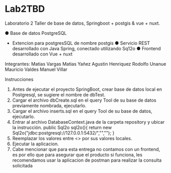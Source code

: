 # Lab2TBD
Laboratorio 2 Taller de base de datos, Springboot + postgis & vue + nuxt.

● Base de datos PostgreSQL
* Extencion para postgresSQL de nombre postgis 
● Servicio REST desarrollado con Java Spring, conectado utilizando Sq12o
● Frontend desarrollado con Vue + nuxt

Integrantes:
Matias Vargas
Matias Yañez
Agustin Henriquez
Rodolfo Unanue
Mauricio Valdes
Manuel Villar

Instrucciones
1. Antes de ejecutar el proyecto SpringBoot, crear base de datos local en Postgresql, se sugiere el nombre de dbTest.
2. Cargar el archivo dbCreate.sql en el query Tool de su base de datos previamente nombrada, ejecutarlo.
3. Cargar el archivo inserts.sql en el query Tool de su base de datos, ejecutarlo.
4. Entrar al archivo DatabaseContext.java de la carpeta repository y ubicar la instrucción.
public Sql2o sql2o(){
        return new Sql2o("jdbc:postgresql://127.0.0.1:5432/<nombreBD>","<postgres>","<postgresql>");
    }
5. Reemplazar los valores entre <> por sus valores locales.
6. Ejecutar la aplicacion.
7. Cabe mencionar que para esta entrega no contamos con un frontend, es por ello que para asegurar que el producto si funciona, les recomendamos usar la aplicacion de postman para realizar la consulta solicitada
